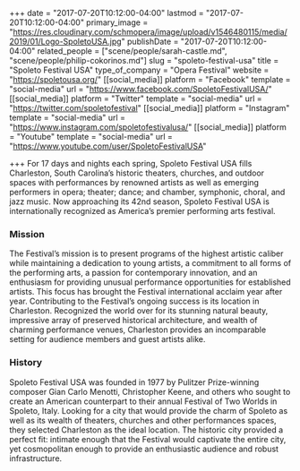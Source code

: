 +++
date = "2017-07-20T10:12:00-04:00"
lastmod = "2017-07-20T10:12:00-04:00"
primary_image = "https://res.cloudinary.com/schmopera/image/upload/v1546480115/media/2019/01/Logo-SpoletoUSA.jpg"
publishDate = "2017-07-20T10:12:00-04:00"
related_people = ["scene/people/sarah-castle.md", "scene/people/philip-cokorinos.md"]
slug = "spoleto-festival-usa"
title = "Spoleto Festival USA"
type_of_company = "Opera Festival"
website = "https://spoletousa.org/"
[[social_media]]
platform = "Facebook"
template = "social-media"
url = "https://www.facebook.com/SpoletoFestivalUSA/"
[[social_media]]
platform = "Twitter"
template = "social-media"
url = "https://twitter.com/spoletofestival"
[[social_media]]
platform = "Instagram"
template = "social-media"
url = "https://www.instagram.com/spoletofestivalusa/"
[[social_media]]
platform = "Youtube"
template = "social-media"
url = "https://www.youtube.com/user/SpoletoFestivalUSA"

+++
For 17 days and nights each spring, Spoleto Festival USA fills Charleston, South Carolina’s historic theaters, churches, and outdoor spaces with performances by renowned artists as well as emerging performers in opera; theater; dance; and chamber, symphonic, choral, and jazz music. Now approaching its 42nd season, Spoleto Festival USA is internationally recognized as America’s premier performing arts festival.

### Mission

The Festival’s mission is to present programs of the highest artistic caliber while maintaining a dedication to young artists, a commitment to all forms of the performing arts, a passion for contemporary innovation, and an enthusiasm for providing unusual performance opportunities for established artists. This focus has brought the Festival international acclaim year after year. Contributing to the Festival’s ongoing success is its location in Charleston. Recognized the world over for its stunning natural beauty, impressive array of preserved historical architecture, and wealth of charming performance venues, Charleston provides an incomparable setting for audience members and guest artists alike.

### History

Spoleto Festival USA was founded in 1977 by Pulitzer Prize-winning composer Gian Carlo Menotti, Christopher Keene, and others who sought to create an American counterpart to their annual Festival of Two Worlds in Spoleto, Italy. Looking for a city that would provide the charm of Spoleto as well as its wealth of theaters, churches and other performances spaces, they selected Charleston as the ideal location. The historic city provided a perfect fit: intimate enough that the Festival would captivate the entire city, yet cosmopolitan enough to provide an enthusiastic audience and robust infrastructure.